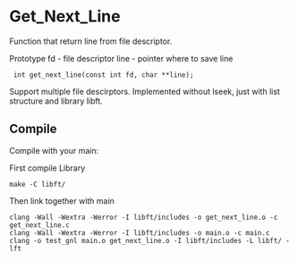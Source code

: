 # Get_Next_Line

Function that return line from file descriptor.

Prototype
fd - file descriptor
line - pointer where to save line
```
 int get_next_line(const int fd, char **line);
 ```
 
 Support multiple file descirptors.
 Implemented without lseek, just with list structure and library libft.
 
 ## Compile 
 
 Compile with your main:
 
 First compile Library
 ```
 make -C libft/
 ```
 
 Then link together with main
 ```
 clang -Wall -Wextra -Werror -I libft/includes -o get_next_line.o -c get_next_line.c
 clang -Wall -Wextra -Werror -I libft/includes -o main.o -c main.c
 clang -o test_gnl main.o get_next_line.o -I libft/includes -L libft/ -lft
 ```
